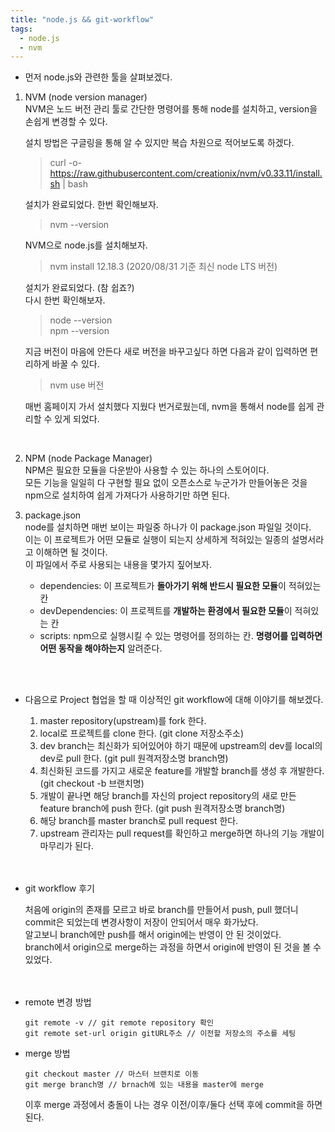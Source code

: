 ```yaml
---
title: "node.js && git-workflow"
tags:
  - node.js
  - nvm
---
```


- 먼저 node.js와 관련한 툴을 살펴보겠다.  

1. NVM (node version manager)  
    NVM은 노드 버전 관리 툴로 간단한 명령어를 통해 node를 설치하고, version을 손쉽게 변경할 수 있다.  

    설치 방법은 구글링을 통해 알 수 있지만 복습 차원으로 적어보도록 하겠다.  
    > curl -o- https://raw.githubusercontent.com/creationix/nvm/v0.33.11/install.sh | bash  

    설치가 완료되었다. 한번 확인해보자.  
    > nvm --version  

    NVM으로 node.js를 설치해보자.  
    > nvm install 12.18.3 (2020/08/31 기준 최신 node LTS 버전)  

    설치가 완료되었다. (참 쉽죠?)  
    다시 한번 확인해보자.  
    > node --version  
    > npm --version  

    지금 버전이 마음에 안든다 새로 버전을 바꾸고싶다 하면 다음과 같이 입력하면 편리하게 바꿀 수 있다.  
    > nvm use 버전  

    매번 홈페이지 가서 설치했다 지웠다 번거로웠는데, nvm을 통해서 node를 쉽게 관리할 수 있게 되었다.  

    <br>

2. NPM (node Package Manager)  
NPM은 필요한 모듈을 다운받아 사용할 수 있는 하나의 스토어이다.  
모든 기능을 일일히 다 구현할 필요 없이 오픈소스로 누군가가 만들어놓은 것을 npm으로 설치하여 쉽게 가져다가 사용하기만 하면 된다.  

3. package.json  
node를 설치하면 매번 보이는 파일중 하나가 이 package.json 파일일 것이다.  
이는 이 프로젝트가 어떤 모듈로 실행이 되는지 상세하게 적혀있는 일종의 설명서라고 이해하면 될 것이다.  
이 파일에서 주로 사용되는 내용을 몇가지 짚어보자.  

    - dependencies: 이 프로젝트가 **돌아가기 위해 반드시 필요한 모듈**이 적혀있는 칸  
    - devDependencies: 이 프로젝트를 **개발하는 환경에서 필요한 모듈**이 적혀있는 칸  
    - scripts: npm으로 실행시킬 수 있는 명령어를 정의하는 칸. **명령어를 입력하면 어떤 동작을 해야하는지** 알려준다.  

    <br><br>
  
- 다음으로 Project 협업을 할 때 이상적인 git workflow에 대해 이야기를 해보겠다.  

  1. master repository(upstream)를 fork 한다.  
  2. local로 프로젝트를 clone 한다. (git clone 저장소주소)  
  3. dev branch는 최신화가 되어있어야 하기 때문에 upstream의 dev를 local의 dev로 pull 한다. (git pull 원격저장소명 branch명)  
  4. 최신화된 코드를 가지고 새로운 feature를 개발할 branch를 생성 후 개발한다. (git checkout -b 브랜치명)  
  5. 개발이 끝나면 해당 branch를 자신의 project repository의 새로 만든 feature branch에 push 한다. (git push 원격저장소명 branch명)  
  6. 해당 branch를 master branch로 pull request 한다.  
  7. upstream 관리자는 pull request를 확인하고 merge하면 하나의 기능 개발이 마무리가 된다.  
<br><br>

- git workflow 후기  

  처음에 origin의 존재를 모르고 바로 branch를 만들어서 push, pull 했더니 commit은 되었는데 변경사항이 저장이 안되어서 매우 화가났다.  
  알고보니 branch에만 push를 해서 origin에는 반영이 안 된 것이었다.  
  branch에서 origin으로 merge하는 과정을 하면서 origin에 반영이 된 것을 볼 수 있었다.  
  <br><br>

- remote 변경 방법  

    ```
    git remote -v // git remote repository 확인
    git remote set-url origin gitURL주소 // 이전할 저장소의 주소를 세팅
    ```

- merge 방법  

    ```
    git checkout master // 마스터 브랜치로 이동
    git merge branch명 // brnach에 있는 내용을 master에 merge
    ```

    이후 merge 과정에서 충돌이 나는 경우 이전/이후/둘다 선택 후에 commit을 하면 된다.
